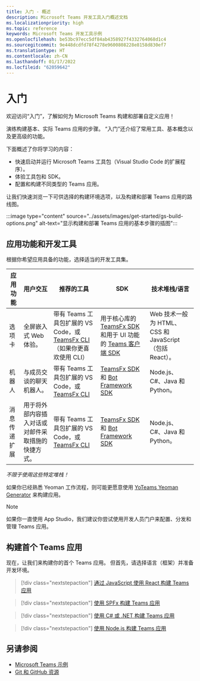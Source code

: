 ```yaml
---
title: 入门 - 概述
description: Microsoft Teams 开发工具入门概述文档
ms.localizationpriority: high
ms.topic: reference
keywords: Microsoft Teams 开发工具示例
ms.openlocfilehash: be53bc97ecc5df84ab4358927f4332764068d1c4
ms.sourcegitcommit: 9e448dcdfd78f4278e9600808228e8158d830ef7
ms.translationtype: HT
ms.contentlocale: zh-CN
ms.lasthandoff: 01/17/2022
ms.locfileid: "62059642"
---
```

# <a name="get-started"></a>入门

欢迎访问“入门”，了解如何为 Microsoft Teams 构建和部署自定义应用！

演练构建基本、实际 Teams 应用的步骤。 “入门”还介绍了常用工具、基本概念以及更高级的功能。

下面概述了你将学习的内容：

- 快速启动并运行 Microsoft Teams 工具包（Visual Studio Code 的扩展程序）。
- 体验工具包和 SDK。
- 配置和构建不同类型的 Teams 应用。

让我们快速浏览一下可供选择的构建环境选项，以及构建和部署 Teams 应用的路线图。

:::image type="content" source="../assets/images/get-started/gs-build-options.png" alt-text="显示构建和部署 Teams 应用的基本步骤的插图":::

## <a name="app-capabilities-and-development-tools"></a>应用功能和开发工具

根据你希望应用具备的功能，选择适当的开发工具集。

| 应用功能 | 用户交互 | 推荐的工具 | SDK | 技术堆栈/语言 |
|--------|-------------|--------|--------|--------|
| 选项卡 | 全屏嵌入式 Web 体验。 | 带有 Teams 工具包扩展的 VS Code，或 [TeamsFx CLI](https://github.com/OfficeDev/TeamsFx/blob/dev/docs/cli/user-manual.md)（如果你更喜欢使用 CLI） | 用于核心库的 [TeamsFx SDK](/javascript/api/@microsoft/teamsfx/?view=msteams-client-js-latest&preserve-view=true) 和用于 UI 功能的 [Teams 客户端 SDK](/javascript/api/overview/msteams-client?view=msteams-client-js-latest&preserve-view=true) | Web 技术一般为 HTML、CSS 和 JavaScript（包括 React）。 |
| 机器人 | 与成员交谈的聊天机器人。 | 带有 Teams 工具包扩展的 VS Code，或 [TeamsFx CLI](https://github.com/OfficeDev/TeamsFx/blob/dev/docs/cli/user-manual.md) | [TeamsFx SDK](/javascript/api/@microsoft/teamsfx/?view=msteams-client-js-latest&preserve-view=true) 和 [Bot Framework SDK](https://dev.botframework.com/) | Node.js、C#、Java 和 Python。 |
| 消息传递扩展 | 用于将外部内容插入对话或对邮件采取措施的快捷方式。 | 带有 Teams 工具包扩展的 VS Code，或 [TeamsFx CLI](https://github.com/OfficeDev/TeamsFx/blob/dev/docs/cli/user-manual.md) | [TeamsFx SDK](/javascript/api/@microsoft/teamsfx/?view=msteams-client-js-latest&preserve-view=true) 和 [Bot Framework SDK](https://dev.botframework.com/) | Node.js、C#、Java 和 Python。 |

*不限于使用这些特定堆栈！*

如果你已经熟悉 Yeoman 工作流程，则可能更愿意使用 [YoTeams Yeoman Generator](https://github.com/pnp/generator-teams/blob/master/docs/docs/tutorials/build-your-first-microsoft-teams-app.md) 来构建应用。

> [!NOTE]
> 如果你一直使用 App Studio，我们建议你尝试使用开发人员门户来配置、分发和管理 Teams 应用。


## <a name="build-your-first-teams-app"></a>构建首个 Teams 应用

现在，让我们来构建你的首个 Teams 应用。 但首先，请选择语言（框架）并准备开发环境。

> [!div class="nextstepaction"]
> [通过 JavaScript 使用 React 构建 Teams 应用](../sbs-gs-javascript.yml)

> [!div class="nextstepaction"]
> [使用 SPFx 构建 Teams 应用](../sbs-gs-spfx.yml)

> [!div class="nextstepaction"]
> [使用 C# 或 .NET 构建 Teams 应用](../sbs-gs-csharp.yml)

> [!div class="nextstepaction"]
> [使用 Node.js 构建 Teams 应用](../sbs-gs-nodejs.yml)

## <a name="see-also"></a>另请参阅

* [Microsoft Teams 示例](https://github.com/OfficeDev/Microsoft-Teams-Samples#microsoft-teams-samples)
* [Git 和 GitHub 资源](/contribute/additional-resources)
